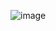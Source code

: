 ![image](https://user-images.githubusercontent.com/91134535/203549924-5bdeb0fb-2d24-4dcc-a2df-b85dae495d36.png)

